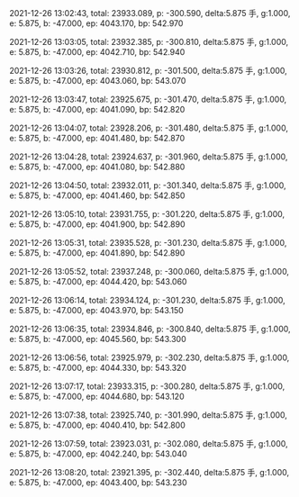 2021-12-26 13:02:43, total: 23933.089, p: -300.590, delta:5.875 手, g:1.000, e: 5.875, b: -47.000, ep: 4043.170, bp: 542.970

2021-12-26 13:03:05, total: 23932.385, p: -300.810, delta:5.875 手, g:1.000, e: 5.875, b: -47.000, ep: 4042.710, bp: 542.940

2021-12-26 13:03:26, total: 23930.812, p: -301.500, delta:5.875 手, g:1.000, e: 5.875, b: -47.000, ep: 4043.060, bp: 543.070

2021-12-26 13:03:47, total: 23925.675, p: -301.470, delta:5.875 手, g:1.000, e: 5.875, b: -47.000, ep: 4041.090, bp: 542.820

2021-12-26 13:04:07, total: 23928.206, p: -301.480, delta:5.875 手, g:1.000, e: 5.875, b: -47.000, ep: 4041.480, bp: 542.870

2021-12-26 13:04:28, total: 23924.637, p: -301.960, delta:5.875 手, g:1.000, e: 5.875, b: -47.000, ep: 4041.080, bp: 542.880

2021-12-26 13:04:50, total: 23932.011, p: -301.340, delta:5.875 手, g:1.000, e: 5.875, b: -47.000, ep: 4041.460, bp: 542.850

2021-12-26 13:05:10, total: 23931.755, p: -301.220, delta:5.875 手, g:1.000, e: 5.875, b: -47.000, ep: 4041.900, bp: 542.890

2021-12-26 13:05:31, total: 23935.528, p: -301.230, delta:5.875 手, g:1.000, e: 5.875, b: -47.000, ep: 4041.890, bp: 542.890

2021-12-26 13:05:52, total: 23937.248, p: -300.060, delta:5.875 手, g:1.000, e: 5.875, b: -47.000, ep: 4044.420, bp: 543.060

2021-12-26 13:06:14, total: 23934.124, p: -301.230, delta:5.875 手, g:1.000, e: 5.875, b: -47.000, ep: 4043.970, bp: 543.150

2021-12-26 13:06:35, total: 23934.846, p: -300.840, delta:5.875 手, g:1.000, e: 5.875, b: -47.000, ep: 4045.560, bp: 543.300

2021-12-26 13:06:56, total: 23925.979, p: -302.230, delta:5.875 手, g:1.000, e: 5.875, b: -47.000, ep: 4044.330, bp: 543.320

2021-12-26 13:07:17, total: 23933.315, p: -300.280, delta:5.875 手, g:1.000, e: 5.875, b: -47.000, ep: 4044.680, bp: 543.120

2021-12-26 13:07:38, total: 23925.740, p: -301.990, delta:5.875 手, g:1.000, e: 5.875, b: -47.000, ep: 4040.410, bp: 542.800

2021-12-26 13:07:59, total: 23923.031, p: -302.080, delta:5.875 手, g:1.000, e: 5.875, b: -47.000, ep: 4042.240, bp: 543.040

2021-12-26 13:08:20, total: 23921.395, p: -302.440, delta:5.875 手, g:1.000, e: 5.875, b: -47.000, ep: 4043.400, bp: 543.230